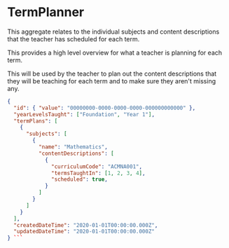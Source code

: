 # TermPlanner

This aggregate relates to the individual subjects and content descriptions that the teacher has scheduled for each term.

This provides a high level overview for what a teacher is planning for each term.

This will be used by the teacher to plan out the content descriptions that they will be teaching for each term and to make sure they aren't missing any.

````json
{
  "id": { "value": "00000000-0000-0000-0000-000000000000" },
  "yearLevelsTaught": ["Foundation", "Year 1"],
  "termPlans": [
    {
      "subjects": [
        {
          "name": "Mathematics",
          "contentDescriptions": [
            {
              "curriculumCode": "ACMNA001",
              "termsTaughtIn": [1, 2, 3, 4],
              "scheduled": true,
            }
          ]
        }
      ]
    }
  ],
  "createdDateTime": "2020-01-01T00:00:00.000Z",
  "updatedDateTime": "2020-01-01T00:00:00.000Z"
} ```
````

